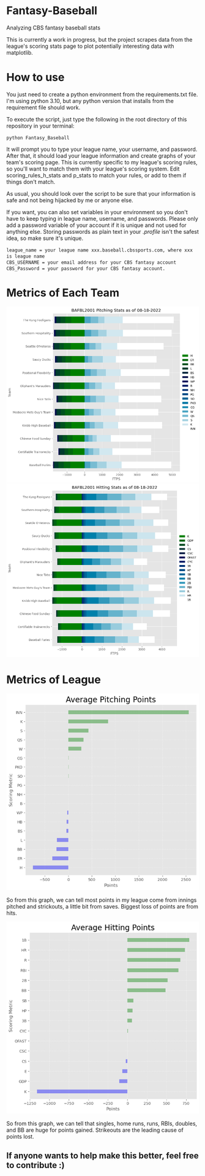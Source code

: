 # Fantasy-Baseball
Analyzing CBS fantasy baseball stats

This is currently a work in progress, but the project scrapes data from the league's scoring stats page to plot potentially interesting data with matplotlib. 

# How to use

You just need to create a python environment from the requirements.txt file. I'm using python 3.10, but any python version that installs from the requirement file should work.


To execute the script, just type the following in the root directory of this repository in your terminal:
```
python Fantasy_Baseball
```

It will prompt you to type your league name, your username, and password. After that, it should load your league information and create graphs of your team's scoring page. This is currently specific to my league's scoring rules, so you'll want to match them with your league's scoring system. Edit scoring_rules_h_stats and p_stats to match your rules, or add to them if things don't match. 

As usual, you should look over the script to be sure that your information is safe and not being hijacked by me or anyone else. 

If you want, you can also set variables in your environment so you don't have to keep typing in league name, username, and passwords.
Please only add a password variable of your account if it is unique and not used for anything else. Storing passwords as plain text in your .*profile* isn't the safest idea, so make sure it's unique. 

```
league_name = your league name xxx.baseball.cbssports.com, where xxx is league name
CBS_USERNAME = your email address for your CBS fantasy account
CBS_Password = your password for your CBS fantasy account.
```


# Metrics of Each Team

![pitching](League/Pitching_stats_2022-08-18.png)
![hitting](League/hitting_stats_2022-08-18.png)

# Metrics of League

![pitching_league](League/Average_pitching_scores_2022-08-18.png)

So from this graph, we can tell most points in my league come from innings pitched and strickouts, a little bit from saves. Biggest loss of points are from hits.

![hitting_league](League/Average_hitting_scores_2022-08-18.png)

So from this graph, we can tell that singles, home runs, runs, RBIs, doubles, and BB are huge for points gained. Strikeouts are the leading cause of points lost. 

## If anyone wants to help make this better, feel free to contribute :) 
